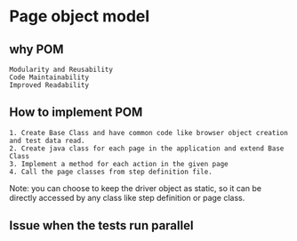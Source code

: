 #  Page object model

##  why POM 
    Modularity and Reusability
    Code Maintainability
    Improved Readability

##  How to implement POM 
    1. Create Base Class and have common code like browser object creation and test data read.
    2. Create java class for each page in the application and extend Base Class
    3. Implement a method for each action in the given page 
    4. Call the page classes from step definition file.

Note: you can choose to keep the driver object as static, so it can be directly accessed by any class like step definition or page class.

## Issue when the tests run parallel
    
